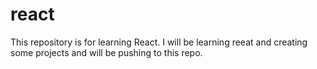 # react
This repository is for learning React.
I will be learning reeat and creating some projects and will be pushing to this repo.